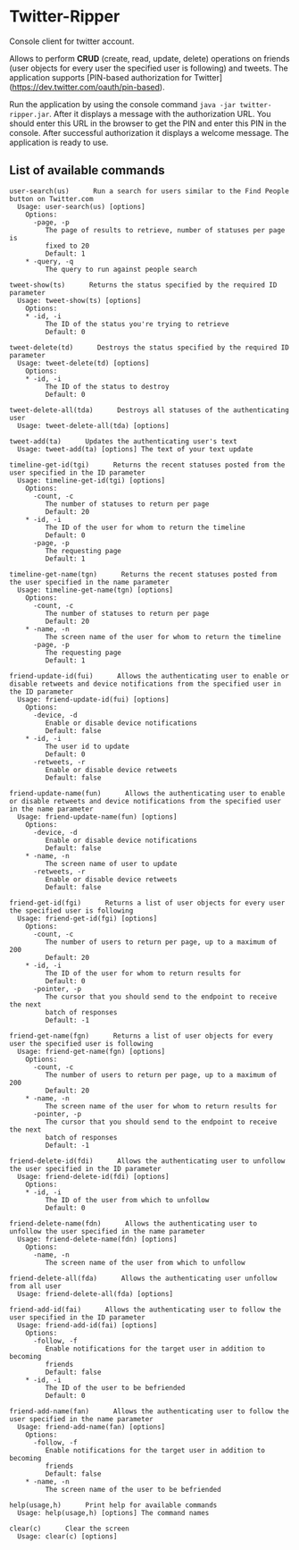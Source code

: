 # Twitter-Ripper
Console client for twitter account.

Allows to perform **CRUD** (create, read, update, delete) operations on friends (user objects for every user the specified user is following) and tweets. The application supports [PIN-based authorization for Twitter] (https://dev.twitter.com/oauth/pin-based).

Run the application by using the console command `java -jar twitter-ripper.jar`. After it displays a message with the authorization URL. You should enter this URL in the browser to get the PIN and enter this PIN in the console. After successful authorization it displays a welcome message. The application is ready to use. 

## List of available commands

    user-search(us)      Run a search for users similar to the Find People button on Twitter.com
      Usage: user-search(us) [options]
        Options:
          -page, -p
             The page of results to retrieve, number of statuses per page is
             fixed to 20
             Default: 1
        * -query, -q
             The query to run against people search

    tweet-show(ts)      Returns the status specified by the required ID parameter
      Usage: tweet-show(ts) [options]
        Options:
        * -id, -i
             The ID of the status you're trying to retrieve
             Default: 0

    tweet-delete(td)      Destroys the status specified by the required ID parameter
      Usage: tweet-delete(td) [options]
        Options:
        * -id, -i
             The ID of the status to destroy
             Default: 0

    tweet-delete-all(tda)      Destroys all statuses of the authenticating user
      Usage: tweet-delete-all(tda) [options]

    tweet-add(ta)      Updates the authenticating user's text
      Usage: tweet-add(ta) [options] The text of your text update

    timeline-get-id(tgi)      Returns the recent statuses posted from the user specified in the ID parameter
      Usage: timeline-get-id(tgi) [options]
        Options:
          -count, -c
             The number of statuses to return per page
             Default: 20
        * -id, -i
             The ID of the user for whom to return the timeline
             Default: 0
          -page, -p
             The requesting page
             Default: 1

    timeline-get-name(tgn)      Returns the recent statuses posted from the user specified in the name parameter
      Usage: timeline-get-name(tgn) [options]
        Options:
          -count, -c
             The number of statuses to return per page
             Default: 20
        * -name, -n
             The screen name of the user for whom to return the timeline
          -page, -p
             The requesting page
             Default: 1

    friend-update-id(fui)      Allows the authenticating user to enable or disable retweets and device notifications from the specified user in the ID parameter
      Usage: friend-update-id(fui) [options]
        Options:
          -device, -d
             Enable or disable device notifications
             Default: false
        * -id, -i
             The user id to update
             Default: 0
          -retweets, -r
             Enable or disable device retweets
             Default: false

    friend-update-name(fun)      Allows the authenticating user to enable or disable retweets and device notifications from the specified user in the name parameter
      Usage: friend-update-name(fun) [options]
        Options:
          -device, -d
             Enable or disable device notifications
             Default: false
        * -name, -n
             The screen name of user to update
          -retweets, -r
             Enable or disable device retweets
             Default: false

    friend-get-id(fgi)      Returns a list of user objects for every user the specified user is following
      Usage: friend-get-id(fgi) [options]
        Options:
          -count, -c
             The number of users to return per page, up to a maximum of 200
             Default: 20
        * -id, -i
             The ID of the user for whom to return results for
             Default: 0
          -pointer, -p
             The cursor that you should send to the endpoint to receive the next
             batch of responses
             Default: -1

    friend-get-name(fgn)      Returns a list of user objects for every user the specified user is following
      Usage: friend-get-name(fgn) [options]
        Options:
          -count, -c
             The number of users to return per page, up to a maximum of 200
             Default: 20
        * -name, -n
             The screen name of the user for whom to return results for
          -pointer, -p
             The cursor that you should send to the endpoint to receive the next
             batch of responses
             Default: -1

    friend-delete-id(fdi)      Allows the authenticating user to unfollow the user specified in the ID parameter
      Usage: friend-delete-id(fdi) [options]
        Options:
        * -id, -i
             The ID of the user from which to unfollow
             Default: 0

    friend-delete-name(fdn)      Allows the authenticating user to unfollow the user specified in the name parameter
      Usage: friend-delete-name(fdn) [options]
        Options:
          -name, -n
             The screen name of the user from which to unfollow

    friend-delete-all(fda)      Allows the authenticating user unfollow from all user
      Usage: friend-delete-all(fda) [options]

    friend-add-id(fai)      Allows the authenticating user to follow the user specified in the ID parameter
      Usage: friend-add-id(fai) [options]
        Options:
          -follow, -f
             Enable notifications for the target user in addition to becoming
             friends
             Default: false
        * -id, -i
             The ID of the user to be befriended
             Default: 0

    friend-add-name(fan)      Allows the authenticating user to follow the user specified in the name parameter
      Usage: friend-add-name(fan) [options]
        Options:
          -follow, -f
             Enable notifications for the target user in addition to becoming
             friends
             Default: false
        * -name, -n
             The screen name of the user to be befriended

    help(usage,h)      Print help for available commands
      Usage: help(usage,h) [options] The command names

    clear(c)      Clear the screen
      Usage: clear(c) [options]
